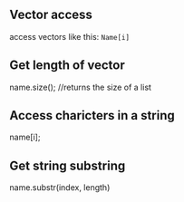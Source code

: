 ## Vector access
access vectors like this: ```Name[i]```

## Get length of vector
name.size(); //returns the size of a list

## Access charicters in a string
name[i];

## Get string substring
name.substr(index, length)